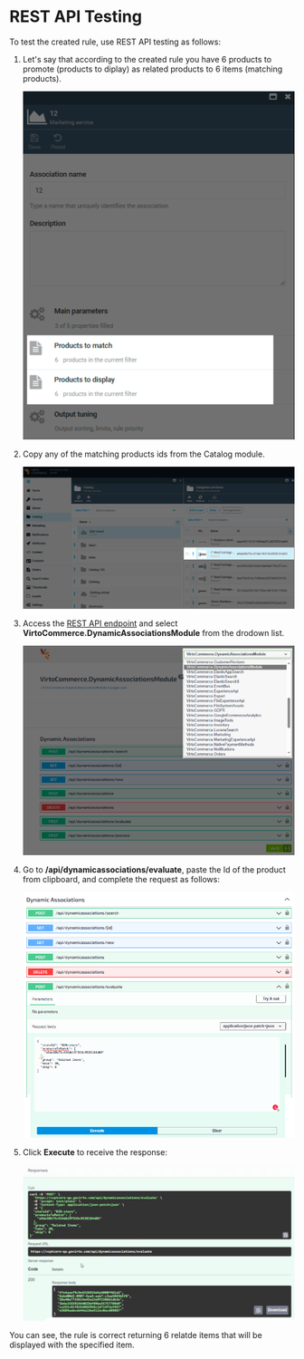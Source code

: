 # REST API Testing

To test the created rule, use REST API testing as follows:

1. Let's say that according to the created rule you have 6 products to promote (products to diplay) as related products to 6 items (matching products).

    ![Number of matching products](media/products-to-match-total.png)

1. Copy any of the matching products ids from the Catalog module.

    ![Matching product id](media/any-matching-product-id.png)

1. Access the [REST API endpoint](https://virtostart-demo-admin.govirto.com/docs/index.html) and select **VirtoCommerce.DynamicAssociationsModule** from the drodown list.

    ![Dropdown](media/api-testing-1.png)

1. Go to **/api/dynamicassociations/evaluate**, paste the Id of the product from clipboard, and complete the request as follows:

    ![Request](media/api-testing-2.png)

1. Click **Execute** to receive the response:

    ![Response](media/api-testing-3.png)

You can see, the rule is correct returning 6 relatde items that will be displayed with the specified item. 